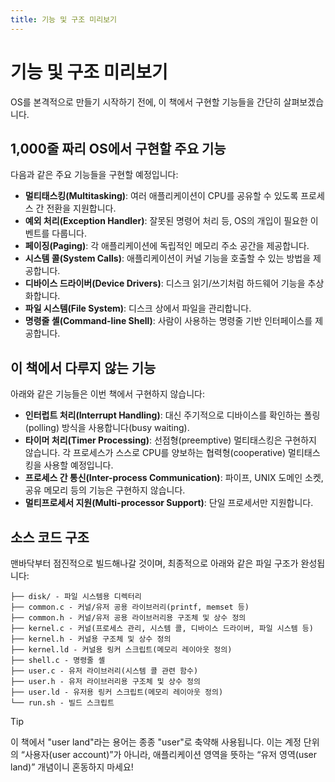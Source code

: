 ```yaml
---
title: 기능 및 구조 미리보기
---
```


# 기능 및 구조 미리보기

OS를 본격적으로 만들기 시작하기 전에, 이 책에서 구현할 기능들을 간단히 살펴보겠습니다.

## 1,000줄 짜리 OS에서 구현할 주요 기능

다음과 같은 주요 기능들을 구현할 예정입니다:

- **멀티태스킹(Multitasking)**: 여러 애플리케이션이 CPU를 공유할 수 있도록 프로세스 간 전환을 지원합니다.
- **예외 처리(Exception Handler)**: 잘못된 명령어 처리 등, OS의 개입이 필요한 이벤트를 다룹니다.
- **페이징(Paging)**: 각 애플리케이션에 독립적인 메모리 주소 공간을 제공합니다.
- **시스템 콜(System Calls)**: 애플리케이션이 커널 기능을 호출할 수 있는 방법을 제공합니다.
- **디바이스 드라이버(Device Drivers)**: 디스크 읽기/쓰기처럼 하드웨어 기능을 추상화합니다.
- **파일 시스템(File System)**: 디스크 상에서 파일을 관리합니다.
- **명령줄 셸(Command-line Shell)**: 사람이 사용하는 명령줄 기반 인터페이스를 제공합니다.


## 이 책에서 다루지 않는 기능

아래와 같은 기능들은 이번 책에서 구현하지 않습니다:

- **인터럽트 처리(Interrupt Handling)**: 대신 주기적으로 디바이스를 확인하는 폴링(polling) 방식을 사용합니다(busy waiting).
- **타이머 처리(Timer Processing)**: 선점형(preemptive) 멀티태스킹은 구현하지 않습니다. 각 프로세스가 스스로 CPU를 양보하는 협력형(cooperative) 멀티태스킹을 사용할 예정입니다.
- **프로세스 간 통신(Inter-process Communication)**: 파이프, UNIX 도메인 소켓, 공유 메모리 등의 기능은 구현하지 않습니다.
- **멀티프로세서 지원(Multi-processor Support)**: 단일 프로세서만 지원합니다.

## 소스 코드 구조

맨바닥부터 점진적으로 빌드해나갈 것이며, 최종적으로 아래와 같은 파일 구조가 완성됩니다:

```
├── disk/ - 파일 시스템용 디렉터리 
├── common.c - 커널/유저 공용 라이브러리(printf, memset 등)
├── common.h - 커널/유저 공용 라이브러리용 구조체 및 상수 정의
├── kernel.c - 커널(프로세스 관리, 시스템 콜, 디바이스 드라이버, 파일 시스템 등)
├── kernel.h - 커널용 구조체 및 상수 정의
├── kernel.ld - 커널용 링커 스크립트(메모리 레이아웃 정의)
├── shell.c - 명령줄 셸
├── user.c - 유저 라이브러리(시스템 콜 관련 함수)
├── user.h - 유저 라이브러리용 구조체 및 상수 정의
├── user.ld - 유저용 링커 스크립트(메모리 레이아웃 정의)
└── run.sh - 빌드 스크립트
```

> [!TIP]
>
> 이 책에서 "user land"라는 용어는 종종 "user"로 축약해 사용됩니다. 이는 계정 단위의 “사용자(user account)”가 아니라, 애플리케이션 영역을 뜻하는 “유저 영역(user land)” 개념이니 혼동하지 마세요!
